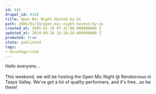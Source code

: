 ```yaml
---
id: 441
drupal_id: 4149
title: Open Mic Night Hosted by Us
path: 2005/01/10/open-mic-night-hosted-by-us
created_at: 2005-01-10 07:31:00.000000000 Z
updated_at: 2014-09-26 19:10:28.000000000 Z
promoted: true
state: published
tags:
- Uncategorized
---
```

Hello everyone...
<br />
<br />This weekend, we will be hosting the Open Mic Night @ Rendezvous in Teays Valley. We've got a lot of quality performers, and it's free...so be there!

